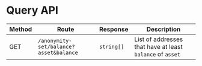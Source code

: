 # Query API

| Method | Route                                  | Response   | Description                                               |
|--------|----------------------------------------|------------|-----------------------------------------------------------|
| GET    | `/anonymity-set/balance?asset&balance` | `string[]` | List of addresses that have at least `balance` of `asset` |


